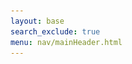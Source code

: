 ```yaml
---
layout: base
search_exclude: true
menu: nav/mainHeader.html
---
```


<html lang="en">
<head>
    <meta charset="UTF-8">
    <meta name="viewport" content="width=device-width, initial-scale=1.0">
    <title>Cartage - Social Media for Car Lovers</title>
    <link rel="stylesheet" href="https://cdnjs.cloudflare.com/ajax/libs/font-awesome/6.4.0/css/all.min.css">
    <style>
        @import url('https://fonts.googleapis.com/css2?family=Montserrat:wght@300;400;600;700;900&display=swap');

        body {
            font-family: 'Montserrat', sans-serif;
            background-color: #f8fafc;
        }

        .hero-gradient {
            background: linear-gradient(135deg, #1e293b 0%, #0f172a 100%);
        }

        .car-card:hover .car-image {
            transform: scale(1.03);
            transition: transform 0.3s ease;
        }

        .car-image {
            transition: transform 0.3s ease;
        }

        .scrollbar-hide::-webkit-scrollbar {
            display: none;
        }

        .scrollbar-hide {
            -ms-overflow-style: none;
            scrollbar-width: none;
        }

        .typewriter {
            overflow: hidden;
            border-right: .15em solid #f59e0b;
            white-space: nowrap;
            animation: typing 3.5s steps(40, end), blink-caret .75s step-end infinite;
        }

        @keyframes typing {
            from { width: 0 }
            to { width: 100% }
        }

        @keyframes blink-caret {
            from, to { border-color: transparent }
            50% { border-color: #f59e0b; }
        }

        .floating {
            animation: floating 3s ease-in-out infinite;
        }

        @keyframes floating {
            0% { transform: translateY(0px); }
            50% { transform: translateY(-15px); }
            100% { transform: translateY(0px); }
        }
    </style>
</head>
    <!-- Hero Section -->
    <section class="hero-gradient text-white">
        <div class="max-w-7xl mx-auto px-4 sm:px-6 lg:px-8 py-20 md:py-32">
            <div class="md:flex items-center justify-between">
                <div class="md:w-1/2 mb-10 md:mb-0">
                    <h1 class="text-4xl md:text-6xl font-bold mb-6 leading-tight">
                        Fuel Your <span class="text-amber-400 typewriter">Passion</span> for Cars
                    </h1>
                    <p class="text-lg md:text-xl text-gray-300 mb-8">
                        Share, discover, and connect with car enthusiasts worldwide. Cartage is where automotive passion meets social media.
                    </p>
                    <div class="flex flex-col sm:flex-row space-y-4 sm:space-y-0 sm:space-x-4">
                        <button class="bg-amber-500 hover:bg-amber-600 text-white px-6 py-3 rounded-md text-lg font-semibold transition duration-300 shadow-lg">
                            Join the Community
                        </button>
                        <button class="bg-transparent hover:bg-gray-800 text-white border border-gray-400 px-6 py-3 rounded-md text-lg font-semibold transition duration-300">
                            Explore Cars
                        </button>
                    </div>
                </div>
                <div class="md:w-1/2 flex justify-center">
                    <div class="relative w-full max-w-md">
                        <div class="absolute -top-10 -left-10 w-32 h-32 bg-amber-400 rounded-full opacity-20 animate-pulse"></div>
                        <div class="absolute -bottom-10 -right-10 w-32 h-32 bg-blue-400 rounded-full opacity-20 animate-pulse"></div>
                        <div class="relative floating">
                            <img src="https://images.unsplash.com/photo-1494976388531-d1058494cdd8?ixlib=rb-4.0.3&ixid=M3wxMjA3fDB8MHxwaG90by1wYWdlfHx8fGVufDB8fHx8fA%3D%3D&auto=format&fit=crop&w=1170&q=80"
                                 alt="Sports Car"
                                 class="rounded-xl shadow-2xl border-8 border-gray-800 transform rotate-2">
                            <img src="https://www.supercars.net/blog/wp-content/uploads/2020/10/47367682881_3c7992559b_o-e1602285470821.jpg" 
                                 alt="Sports Car" 
                                 class="rounded-xl shadow-2xl border-8 border-gray-800 transform rotate-2">
                        </div>
                    </div>
                </div>
            </div>
        </div>
    </section>

    <!-- Trending Now Section -->
    <section class="py-16 bg-white">
        <div class="max-w-7xl mx-auto px-4 sm:px-6 lg:px-8">
            <div class="text-center mb-12">
                <h2 class="text-3xl font-bold text-gray-900 mb-4">Trending Now</h2>
                <p class="text-lg text-gray-600 max-w-2xl mx-auto">
                    Check out what the car community is buzzing about this week
                </p>
            </div>

            <div class="grid grid-cols-1 md:grid-cols-3 gap-8">
                <!-- Trending Car 1 -->
                <div class="car-card bg-white rounded-xl shadow-md overflow-hidden hover:shadow-xl transition duration-300">
                    <div class="relative h-64 overflow-hidden">
                        <img src="{{site.baseurl}}/images/veyronbg2.JPG" 
                             alt="Bugatti Veyron"
                             class="car-image w-full h-full object-cover">
                        <div class="absolute bottom-0 left-0 right-0 bg-gradient-to-t from-black to-transparent p-4">
                            <span class="bg-amber-500 text-white text-xs font-semibold px-2 py-1 rounded">TRENDING</span>
                        </div>
                    </div>
                    <div class="p-6">
                        <div class="flex items-center mb-2">
                            <h3 class="text-xl font-bold text-gray-900">Porsche 911 GT3</h3>
                            <span class="ml-auto text-amber-500 font-bold">1,243 ♥</span>
                        </div>
                        <p class="text-gray-600 mb-4">Track-focused beast with a naturally aspirated flat-six</p>
                        <div class="flex items-center">
                            <div class="flex-shrink-0">
                                <img class="h-8 w-8 rounded-full" src="https://randomuser.me/api/portraits/men/32.jpg" alt="User">
                            </div>
                            <div class="ml-3">
                                <p class="text-sm font-medium text-gray-900">Mark Johnson</p>
                                <p class="text-xs text-gray-500">2 hours ago</p>
                            </div>
                        </div>
                    </div>
                </div>

                <!-- Trending Car 2 -->
                <div class="car-card bg-white rounded-xl shadow-md overflow-hidden hover:shadow-xl transition duration-300">
                    <div class="relative h-64 overflow-hidden">
                        <img src="https://images.unsplash.com/photo-1555215695-3004980ad54e?ixlib=rb-4.0.3&ixid=M3wxMjA3fDB8MHxwaG90by1wYWdlfHx8fGVufDB8fHx8fA%3D%3D&auto=format&fit=crop&w=1170&q=80"
                             alt="BMW M4"
                             class="car-image w-full h-full object-cover">
                        <div class="absolute bottom-0 left-0 right-0 bg-gradient-to-t from-black to-transparent p-4">
                            <span class="bg-blue-500 text-white text-xs font-semibold px-2 py-1 rounded">NEW RELEASE</span>
                        </div>
                    </div>
                    <div class="p-6">
                        <div class="flex items-center mb-2">
                            <h3 class="text-xl font-bold text-gray-900">BMW M4 Competition</h3>
                            <span class="ml-auto text-amber-500 font-bold">987 ♥</span>
                        </div>
                        <p class="text-gray-600 mb-4">Controversial looks, undeniable performance</p>
                        <div class="flex items-center">
                            <div class="flex-shrink-0">
                                <img class="h-8 w-8 rounded-full" src="https://randomuser.me/api/portraits/women/44.jpg" alt="User">
                            </div>
                            <div class="ml-3">
                                <p class="text-sm font-medium text-gray-900">Sarah Miller</p>
                                <p class="text-xs text-gray-500">5 hours ago</p>
                            </div>
                        </div>
                    </div>
                </div>

                <!-- Trending Car 3 -->
                <div class="car-card bg-white rounded-xl shadow-md overflow-hidden hover:shadow-xl transition duration-300">
                    <div class="relative h-64 overflow-hidden">
                        <img src="https://images.unsplash.com/photo-1541899481282-d53bffe3c35d?ixlib=rb-4.0.3&ixid=M3wxMjA3fDB8MHxwaG90by1wYWdlfHx8fGVufDB8fHx8fA%3D%3D&auto=format&fit=crop&w=1170&q=80"
                             alt="Classic Mustang"
                             class="car-image w-full h-full object-cover">
                        <div class="absolute bottom-0 left-0 right-0 bg-gradient-to-t from-black to-transparent p-4">
                            <span class="bg-red-500 text-white text-xs font-semibold px-2 py-1 rounded">CLASSIC</span>
                        </div>
                    </div>
                    <div class="p-6">
                        <div class="flex items-center mb-2">
                            <h3 class="text-xl font-bold text-gray-900">1967 Ford Mustang</h3>
                            <span class="ml-auto text-amber-500 font-bold">1,532 ♥</span>
                        </div>
                        <p class="text-gray-600 mb-4">Restored to perfection with modern upgrades</p>
                        <div class="flex items-center">
                            <div class="flex-shrink-0">
                                <img class="h-8 w-8 rounded-full" src="https://randomuser.me/api/portraits/men/75.jpg" alt="User">
                            </div>
                            <div class="ml-3">
                                <p class="text-sm font-medium text-gray-900">Tom Wilson</p>
                                <p class="text-xs text-gray-500">1 day ago</p>
                            </div>
                        </div>
                    </div>
                </div>
            </div>

            <div class="text-center mt-12">
                <button class="inline-flex items-center px-6 py-3 border border-gray-300 shadow-sm text-base font-medium rounded-md text-gray-700 bg-white hover:bg-gray-50 focus:outline-none focus:ring-2 focus:ring-offset-2 focus:ring-amber-500">
                    View All Trending Posts
                    <i class="fas fa-arrow-right ml-2"></i>
                </button>
            </div>
        </div>
    </section>

    <!-- Features Section -->
    <section class="py-16 bg-gray-50">
        <div class="max-w-7xl mx-auto px-4 sm:px-6 lg:px-8">
            <div class="text-center mb-12">
                <h2 class="text-3xl font-bold text-gray-900 mb-4">Why Car Enthusiasts Love Cartage</h2>
                <p class="text-lg text-gray-600 max-w-2xl mx-auto">
                    The ultimate platform built specifically for car lovers
                </p>
            </div>

            <div class="grid grid-cols-1 md:grid-cols-3 gap-8">
                <!-- Feature 1 -->
                <div class="bg-white p-8 rounded-xl shadow-md hover:shadow-lg transition duration-300">
                    <div class="flex items-center justify-center h-12 w-12 rounded-md bg-amber-500 text-white mb-4">
                        <i class="fas fa-camera-retro text-xl"></i>
                    </div>
                    <h3 class="text-lg font-medium text-gray-900 mb-2">Showcase Your Ride</h3>
                    <p class="text-gray-600">
                        Share high-quality photos of your car with filters and editing tools designed specifically for automotive photography.
                    </p>
                </div>

                <!-- Feature 2 -->
                <div class="bg-white p-8 rounded-xl shadow-md hover:shadow-lg transition duration-300">
                    <div class="flex items-center justify-center h-12 w-12 rounded-md bg-blue-500 text-white mb-4">
                        <i class="fas fa-users text-xl"></i>
                    </div>
                    <h3 class="text-lg font-medium text-gray-900 mb-2">Join Communities</h3>
                    <p class="text-gray-600">
                        Connect with owners of the same make/model or join groups based on your interests like tuning, classics, or racing.
                    </p>
                </div>

                <!-- Feature 3 -->
                <div class="bg-white p-8 rounded-xl shadow-md hover:shadow-lg transition duration-300">
                    <div class="flex items-center justify-center h-12 w-12 rounded-md bg-red-500 text-white mb-4">
                        <i class="fas fa-calendar-alt text-xl"></i>
                    </div>
                    <h3 class="text-lg font-medium text-gray-900 mb-2">Find Events</h3>
                    <p class="text-gray-600">
                        Discover car meets, shows, and track days near you. Never miss out on the automotive events that matter to you.
                    </p>
                </div>
            </div>

            <div class="grid grid-cols-1 md:grid-cols-3 gap-8 mt-8">
                <!-- Feature 4 -->
                <div class="bg-white p-8 rounded-xl shadow-md hover:shadow-lg transition duration-300">
                    <div class="flex items-center justify-center h-12 w-12 rounded-md bg-green-500 text-white mb-4">
                        <i class="fas fa-wrench text-xl"></i>
                    </div>
                    <h3 class="text-lg font-medium text-gray-900 mb-2">Build Your Garage</h3>
                    <p class="text-gray-600">
                        Create a digital garage to showcase all your vehicles, modifications, and maintenance history.
                    </p>
                </div>

                <!-- Feature 5 -->
                <div class="bg-white p-8 rounded-xl shadow-md hover:shadow-lg transition duration-300">
                    <div class="flex items-center justify-center h-12 w-12 rounded-md bg-purple-500 text-white mb-4">
                        <i class="fas fa-shopping-cart text-xl"></i>
                    </div>
                    <h3 class="text-lg font-medium text-gray-900 mb-2">Marketplace</h3>
                    <p class="text-gray-600">
                        Buy, sell, or trade cars and parts with other enthusiasts in our verified marketplace.
                    </p>
                </div>

                <!-- Feature 6 -->
                <div class="bg-white p-8 rounded-xl shadow-md hover:shadow-lg transition duration-300">
                    <div class="flex items-center justify-center h-12 w-12 rounded-md bg-indigo-500 text-white mb-4">
                        <i class="fas fa-trophy text-xl"></i>
                    </div>
                    <h3 class="text-lg font-medium text-gray-900 mb-2">Competitions</h3>
                    <p class="text-gray-600">
                        Enter photo contests and win prizes. Get featured on our homepage and gain recognition in the community.
                    </p>
                </div>
            </div>
        </div>
    </section>

    <!-- Testimonials -->
    <section class="py-16 bg-white">
        <div class="max-w-7xl mx-auto px-4 sm:px-6 lg:px-8">
            <div class="text-center mb-12">
                <h2 class="text-3xl font-bold text-gray-900 mb-4">What Our Community Says</h2>
                <p class="text-lg text-gray-600 max-w-2xl mx-auto">
                    Hear from car enthusiasts who use Cartage daily
                </p>
            </div>

            <div class="grid grid-cols-1 md:grid-cols-2 gap-8">
                <!-- Testimonial 1 -->
                <div class="bg-gray-50 p-8 rounded-xl">
                    <div class="flex items-center mb-6">
                        <img class="h-12 w-12 rounded-full" src="https://randomuser.me/api/portraits/men/42.jpg" alt="User">
                        <div class="ml-4">
                            <h4 class="text-lg font-medium text-gray-900">Jason Carter</h4>
                            <p class="text-gray-600">Porsche Enthusiast</p>
                        </div>
                    </div>
                    <p class="text-gray-700 italic">
                        "As a long-time car photographer, I've been waiting for a platform like Cartage. The community is amazing and the photo tools are perfect for showcasing cars. I've connected with so many fellow Porsche lovers!"
                    </p>
                    <div class="mt-4 flex">
                        <i class="fas fa-star text-amber-400"></i>
                        <i class="fas fa-star text-amber-400"></i>
                        <i class="fas fa-star text-amber-400"></i>
                        <i class="fas fa-star text-amber-400"></i>
                        <i class="fas fa-star text-amber-400"></i>
                    </div>
                </div>

                <!-- Testimonial 2 -->
                <div class="bg-gray-50 p-8 rounded-xl">
                    <div class="flex items-center mb-6">
                        <img class="h-12 w-12 rounded-full" src="https://randomuser.me/api/portraits/women/63.jpg" alt="User">
                        <div class="ml-4">
                            <h4 class="text-lg font-medium text-gray-900">Lisa Rodriguez</h4>
                            <p class="text-gray-600">JDM Collector</p>
                        </div>
                    </div>
                    <p class="text-gray-700 italic">
                        "I've found my dream car through Cartage's marketplace and met an incredible group of JDM fans in my area. The event feature helped me discover local meets I never knew about. This app has transformed my car hobby!"
                    </p>
                    <div class="mt-4 flex">
                        <i class="fas fa-star text-amber-400"></i>
                        <i class="fas fa-star text-amber-400"></i>
                        <i class="fas fa-star text-amber-400"></i>
                        <i class="fas fa-star text-amber-400"></i>
                        <i class="fas fa-star text-amber-400"></i>
                    </div>
                </div>
            </div>
        </div>
    </section>

    <!-- Call to Action -->
    <section class="py-16 bg-amber-50">
        <div class="max-w-7xl mx-auto px-4 sm:px-6 lg:px-8">
            <div class="bg-gradient-to-r from-amber-500 to-amber-600 rounded-2xl shadow-xl overflow-hidden">
                <div class="md:flex">
                    <div class="md:flex-shrink-0 md:w-1/2">
                        <img class="h-full w-full object-cover"
                             src="https://images.unsplash.com/photo-1580273916550-e4dc2a0a6d02?ixlib=rb-4.0.3&ixid=M3wxMjA3fDB8MHxwaG90by1wYWdlfHx8fGVufDB8fHx8fA%3D%3D&auto=format&fit=crop&w=1170&q=80"
                             alt="Car Meet">
                    </div>
                    <div class="p-12 md:w-1/2 flex flex-col justify-center">
                        <h2 class="text-3xl font-bold text-white mb-4">Ready to Join the Community?</h2>
                        <p class="text-lg text-amber-100 mb-8">
                            Sign up today and start connecting with car enthusiasts from around the world. Share your passion, discover amazing rides, and be part of the ultimate automotive social network.
                        </p>
                        <div class="flex flex-col sm:flex-row space-y-4 sm:space-y-0 sm:space-x-4">
                            <button class="bg-white text-amber-600 hover:bg-gray-100 px-6 py-3 rounded-md text-lg font-semibold transition duration-300 shadow-lg">
                                Create Account
                            </button>
                            <button class="bg-transparent hover:bg-amber-700 text-white border border-white px-6 py-3 rounded-md text-lg font-semibold transition duration-300">
                                Learn More
                            </button>
                        </div>
                    </div>
                </div>
            </div>
        </div>
    </section>

    <!-- Footer -->
    <footer class="bg-gray-900 text-white">
        <div class="max-w-7xl mx-auto px-4 sm:px-6 lg:px-8 py-12">
            <div class="grid grid-cols-2 md:grid-cols-4 gap-8">
                <div>
                    <h3 class="text-lg font-semibold mb-4">Cartage</h3>
                    <p class="text-gray-400">
                        The social media platform built for car enthusiasts by car enthusiasts.
                    </p>
                    <div class="flex space-x-4 mt-4">
                        <a href="#" class="text-gray-400 hover:text-white">
                            <i class="fab fa-facebook-f"></i>
                        </a>
                        <a href="#" class="text-gray-400 hover:text-white">
                            <i class="fab fa-twitter"></i>
                        </a>
                        <a href="#" class="text-gray-400 hover:text-white">
                            <i class="fab fa-instagram"></i>
                        </a>
                        <a href="#" class="text-gray-400 hover:text-white">
                            <i class="fab fa-youtube"></i>
                        </a>
                    </div>
                </div>

                <div>
                    <h3 class="text-lg font-semibold mb-4">Explore</h3>
                    <ul class="space-y-2">
                        <li><a href="#" class="text-gray-400 hover:text-white">Popular Cars</a></li>
                        <li><a href="#" class="text-gray-400 hover:text-white">Top Photographers</a></li>
                        <li><a href="#" class="text-gray-400 hover:text-white">Featured Builds</a></li>
                        <li><a href="#" class="text-gray-400 hover:text-white">Upcoming Events</a></li>
                    </ul>
                </div>

                <div>
                    <h3 class="text-lg font-semibold mb-4">Company</h3>
                    <ul class="space-y-2">
                        <li><a href="#" class="text-gray-400 hover:text-white">About Us</a></li>
                        <li><a href="#" class="text-gray-400 hover:text-white">Careers</a></li>
                        <li><a href="#" class="text-gray-400 hover:text-white">Press</a></li>
                        <li><a href="#" class="text-gray-400 hover:text-white">Contact</a></li>
                    </ul>
                </div>

                <div>
                    <h3 class="text-lg font-semibold mb-4">Legal</h3>
                    <ul class="space-y-2">
                        <li><a href="#" class="text-gray-400 hover:text-white">Privacy Policy</a></li>
                        <li><a href="#" class="text-gray-400 hover:text-white">Terms of Service</a></li>
                        <li><a href="#" class="text-gray-400 hover:text-white">Cookie Policy</a></li>
                        <li><a href="#" class="text-gray-400 hover:text-white">Community Guidelines</a></li>
                    </ul>
                </div>
            </div>

            <div class="border-t border-gray-800 mt-12 pt-8 flex flex-col md:flex-row justify-between items-center">
                <p class="text-gray-400 text-sm">
                    © 2023 Cartage. All rights reserved.
                </p>
                <div class="flex space-x-6 mt-4 md:mt-0">
                    <a href="#" class="text-gray-400 hover:text-white text-sm">Privacy</a>
                    <a href="#" class="text-gray-400 hover:text-white text-sm">Terms</a>
                    <a href="#" class="text-gray-400 hover:text-white text-sm">Sitemap</a>
                </div>
            </div>
        </div>
    </footer>

    <!-- Mobile Menu (hidden by default) -->
    <div class="md:hidden fixed bottom-4 right-4 z-50">
        <button id="mobile-menu-button" class="bg-amber-500 text-white p-4 rounded-full shadow-lg hover:bg-amber-600 transition duration-300">
            <i class="fas fa-bars text-xl"></i>
        </button>

        <div id="mobile-menu" class="hidden absolute bottom-16 right-0 w-64 bg-white rounded-lg shadow-xl p-4">
            <a href="#" class="block px-4 py-2 text-gray-900 hover:bg-gray-100 rounded-md">Home</a>
            <a href="#" class="block px-4 py-2 text-gray-900 hover:bg-gray-100 rounded-md">Explore</a>
            <a href="#" class="block px-4 py-2 text-gray-900 hover:bg-gray-100 rounded-md">Garage</a>
            <a href="#" class="block px-4 py-2 text-gray-900 hover:bg-gray-100 rounded-md">Events</a>
            <a href="#" class="block px-4 py-2 text-gray-900 hover:bg-gray-100 rounded-md">Community</a>
            <div class="border-t border-gray-200 mt-2 pt-2">
                <a href="#" class="block px-4 py-2 text-amber-600 font-medium rounded-md">Sign In</a>
            </div>
        </div>
    </div>

    <script>
        // Mobile menu toggle
        document.getElementById('mobile-menu-button').addEventListener('click', function() {
            const menu = document.getElementById('mobile-menu');
            menu.classList.toggle('hidden');
        });

        // Close menu when clicking outside
        document.addEventListener('click', function(event) {
            const menuButton = document.getElementById('mobile-menu-button');
            const menu = document.getElementById('mobile-menu');

            if (!menuButton.contains(event.target) && !menu.contains(event.target)) {
                menu.classList.add('hidden');
            }
        });

        // Typewriter effect for hero section
        const words = ["Passion", "Ride", "Dream", "Collection", "Garage"];
        let currentWordIndex = 0;

        function updateTypewriter() {
            const typewriterElement = document.querySelector('.typewriter');
            typewriterElement.style.animation = 'none';
            void typewriterElement.offsetWidth; // Trigger reflow
            typewriterElement.style.animation = null;

            currentWordIndex = (currentWordIndex + 1) % words.length;
            typewriterElement.textContent = words[currentWordIndex];
        }

        setInterval(updateTypewriter, 3500);
    </script>
</html>

<div class="car-container">
  <div class="car">
    <img src="images/mirage-gt.png" alt="Gemballa Mirage GT" />
    <div class="wheel front-wheel"></div>
    <div class="wheel rear-wheel"></div>
    <div class="smoke left-smoke"></div>
    <div class="smoke right-smoke"></div>
  </div>
</div>